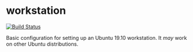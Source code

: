 # workstation
[![Build Status](https://travis-ci.org/hootieben/workstation.svg?branch=master)](https://travis-ci.org/hootieben/workstation)

Basic configuration for setting up an Ubuntu 19.10 workstation. It _may_ work on other Ubuntu distributions.
